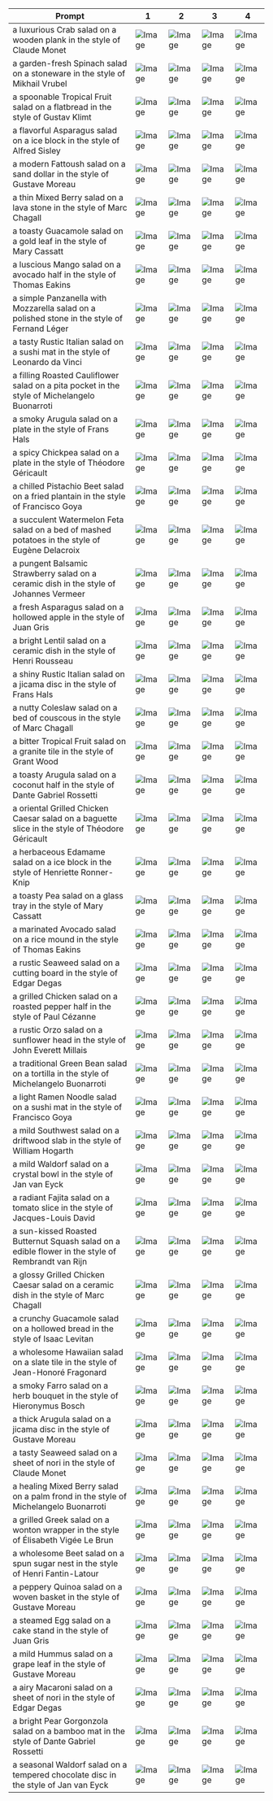 | Prompt | 1 | 2 | 3 | 4 |
|-|-|-|-|-|
| a luxurious Crab salad on a wooden plank in the style of Claude Monet | ![Image](https://salad-benchmark-public-assets.s3.us-east-2.amazonaws.com/sdxl/ae6a3250-50f3-413f-a74c-2a709c975b80-0.jpg) | ![Image](https://salad-benchmark-public-assets.s3.us-east-2.amazonaws.com/sdxl/ae6a3250-50f3-413f-a74c-2a709c975b80-1.jpg) | ![Image](https://salad-benchmark-public-assets.s3.us-east-2.amazonaws.com/sdxl/ae6a3250-50f3-413f-a74c-2a709c975b80-2.jpg) | ![Image](https://salad-benchmark-public-assets.s3.us-east-2.amazonaws.com/sdxl/ae6a3250-50f3-413f-a74c-2a709c975b80-3.jpg) |
| a garden-fresh Spinach salad on a stoneware in the style of Mikhail Vrubel | ![Image](https://salad-benchmark-public-assets.s3.us-east-2.amazonaws.com/sdxl/2e10f8e2-8c8a-44d2-8b50-e5347257a346-0.jpg) | ![Image](https://salad-benchmark-public-assets.s3.us-east-2.amazonaws.com/sdxl/2e10f8e2-8c8a-44d2-8b50-e5347257a346-1.jpg) | ![Image](https://salad-benchmark-public-assets.s3.us-east-2.amazonaws.com/sdxl/2e10f8e2-8c8a-44d2-8b50-e5347257a346-2.jpg) | ![Image](https://salad-benchmark-public-assets.s3.us-east-2.amazonaws.com/sdxl/2e10f8e2-8c8a-44d2-8b50-e5347257a346-3.jpg) |
| a spoonable Tropical Fruit salad on a flatbread in the style of Gustav Klimt | ![Image](https://salad-benchmark-public-assets.s3.us-east-2.amazonaws.com/sdxl/d5d079e5-51ce-48c4-b3a1-b30e192cd3a8-0.jpg) | ![Image](https://salad-benchmark-public-assets.s3.us-east-2.amazonaws.com/sdxl/d5d079e5-51ce-48c4-b3a1-b30e192cd3a8-1.jpg) | ![Image](https://salad-benchmark-public-assets.s3.us-east-2.amazonaws.com/sdxl/d5d079e5-51ce-48c4-b3a1-b30e192cd3a8-2.jpg) | ![Image](https://salad-benchmark-public-assets.s3.us-east-2.amazonaws.com/sdxl/d5d079e5-51ce-48c4-b3a1-b30e192cd3a8-3.jpg) |
| a flavorful Asparagus salad on a ice block in the style of Alfred Sisley | ![Image](https://salad-benchmark-public-assets.s3.us-east-2.amazonaws.com/sdxl/d71f8ce1-7fb2-4a49-9ac5-27d3bf5b4edf-0.jpg) | ![Image](https://salad-benchmark-public-assets.s3.us-east-2.amazonaws.com/sdxl/d71f8ce1-7fb2-4a49-9ac5-27d3bf5b4edf-1.jpg) | ![Image](https://salad-benchmark-public-assets.s3.us-east-2.amazonaws.com/sdxl/d71f8ce1-7fb2-4a49-9ac5-27d3bf5b4edf-2.jpg) | ![Image](https://salad-benchmark-public-assets.s3.us-east-2.amazonaws.com/sdxl/d71f8ce1-7fb2-4a49-9ac5-27d3bf5b4edf-3.jpg) |
| a modern Fattoush salad on a sand dollar in the style of Gustave Moreau | ![Image](https://salad-benchmark-public-assets.s3.us-east-2.amazonaws.com/sdxl/6eba1336-551c-4f48-bd62-5869193cbdb4-0.jpg) | ![Image](https://salad-benchmark-public-assets.s3.us-east-2.amazonaws.com/sdxl/6eba1336-551c-4f48-bd62-5869193cbdb4-1.jpg) | ![Image](https://salad-benchmark-public-assets.s3.us-east-2.amazonaws.com/sdxl/6eba1336-551c-4f48-bd62-5869193cbdb4-2.jpg) | ![Image](https://salad-benchmark-public-assets.s3.us-east-2.amazonaws.com/sdxl/6eba1336-551c-4f48-bd62-5869193cbdb4-3.jpg) |
| a thin Mixed Berry salad on a lava stone in the style of Marc Chagall | ![Image](https://salad-benchmark-public-assets.s3.us-east-2.amazonaws.com/sdxl/d2f39630-a08e-47e7-a9cf-beea48a52969-0.jpg) | ![Image](https://salad-benchmark-public-assets.s3.us-east-2.amazonaws.com/sdxl/d2f39630-a08e-47e7-a9cf-beea48a52969-1.jpg) | ![Image](https://salad-benchmark-public-assets.s3.us-east-2.amazonaws.com/sdxl/d2f39630-a08e-47e7-a9cf-beea48a52969-2.jpg) | ![Image](https://salad-benchmark-public-assets.s3.us-east-2.amazonaws.com/sdxl/d2f39630-a08e-47e7-a9cf-beea48a52969-3.jpg) |
| a toasty Guacamole salad on a gold leaf in the style of Mary Cassatt | ![Image](https://salad-benchmark-public-assets.s3.us-east-2.amazonaws.com/sdxl/64c5e616-c29e-4418-bc6d-3fcba99fecd8-0.jpg) | ![Image](https://salad-benchmark-public-assets.s3.us-east-2.amazonaws.com/sdxl/64c5e616-c29e-4418-bc6d-3fcba99fecd8-1.jpg) | ![Image](https://salad-benchmark-public-assets.s3.us-east-2.amazonaws.com/sdxl/64c5e616-c29e-4418-bc6d-3fcba99fecd8-2.jpg) | ![Image](https://salad-benchmark-public-assets.s3.us-east-2.amazonaws.com/sdxl/64c5e616-c29e-4418-bc6d-3fcba99fecd8-3.jpg) |
| a luscious Mango salad on a avocado half in the style of Thomas Eakins | ![Image](https://salad-benchmark-public-assets.s3.us-east-2.amazonaws.com/sdxl/0a3e6286-d79c-4952-a696-f6322f215c20-0.jpg) | ![Image](https://salad-benchmark-public-assets.s3.us-east-2.amazonaws.com/sdxl/0a3e6286-d79c-4952-a696-f6322f215c20-1.jpg) | ![Image](https://salad-benchmark-public-assets.s3.us-east-2.amazonaws.com/sdxl/0a3e6286-d79c-4952-a696-f6322f215c20-2.jpg) | ![Image](https://salad-benchmark-public-assets.s3.us-east-2.amazonaws.com/sdxl/0a3e6286-d79c-4952-a696-f6322f215c20-3.jpg) |
| a simple Panzanella with Mozzarella salad on a polished stone in the style of Fernand Léger | ![Image](https://salad-benchmark-public-assets.s3.us-east-2.amazonaws.com/sdxl/bca9a561-1926-4d9a-9ef8-f0a2327578e3-0.jpg) | ![Image](https://salad-benchmark-public-assets.s3.us-east-2.amazonaws.com/sdxl/bca9a561-1926-4d9a-9ef8-f0a2327578e3-1.jpg) | ![Image](https://salad-benchmark-public-assets.s3.us-east-2.amazonaws.com/sdxl/bca9a561-1926-4d9a-9ef8-f0a2327578e3-2.jpg) | ![Image](https://salad-benchmark-public-assets.s3.us-east-2.amazonaws.com/sdxl/bca9a561-1926-4d9a-9ef8-f0a2327578e3-3.jpg) |
| a tasty Rustic Italian salad on a sushi mat in the style of Leonardo da Vinci | ![Image](https://salad-benchmark-public-assets.s3.us-east-2.amazonaws.com/sdxl/efb89d56-2ef1-4329-986e-295504365c3f-0.jpg) | ![Image](https://salad-benchmark-public-assets.s3.us-east-2.amazonaws.com/sdxl/efb89d56-2ef1-4329-986e-295504365c3f-1.jpg) | ![Image](https://salad-benchmark-public-assets.s3.us-east-2.amazonaws.com/sdxl/efb89d56-2ef1-4329-986e-295504365c3f-2.jpg) | ![Image](https://salad-benchmark-public-assets.s3.us-east-2.amazonaws.com/sdxl/efb89d56-2ef1-4329-986e-295504365c3f-3.jpg) |
| a filling Roasted Cauliflower salad on a pita pocket in the style of Michelangelo Buonarroti | ![Image](https://salad-benchmark-public-assets.s3.us-east-2.amazonaws.com/sdxl/c676c8c4-0062-4a8e-87d7-44465b4cffc0-0.jpg) | ![Image](https://salad-benchmark-public-assets.s3.us-east-2.amazonaws.com/sdxl/c676c8c4-0062-4a8e-87d7-44465b4cffc0-1.jpg) | ![Image](https://salad-benchmark-public-assets.s3.us-east-2.amazonaws.com/sdxl/c676c8c4-0062-4a8e-87d7-44465b4cffc0-2.jpg) | ![Image](https://salad-benchmark-public-assets.s3.us-east-2.amazonaws.com/sdxl/c676c8c4-0062-4a8e-87d7-44465b4cffc0-3.jpg) |
| a smoky Arugula salad on a plate in the style of Frans Hals | ![Image](https://salad-benchmark-public-assets.s3.us-east-2.amazonaws.com/sdxl/40f666fe-6d77-4840-84f7-c52a5f1b3e65-0.jpg) | ![Image](https://salad-benchmark-public-assets.s3.us-east-2.amazonaws.com/sdxl/40f666fe-6d77-4840-84f7-c52a5f1b3e65-1.jpg) | ![Image](https://salad-benchmark-public-assets.s3.us-east-2.amazonaws.com/sdxl/40f666fe-6d77-4840-84f7-c52a5f1b3e65-2.jpg) | ![Image](https://salad-benchmark-public-assets.s3.us-east-2.amazonaws.com/sdxl/40f666fe-6d77-4840-84f7-c52a5f1b3e65-3.jpg) |
| a spicy Chickpea salad on a plate in the style of Théodore Géricault | ![Image](https://salad-benchmark-public-assets.s3.us-east-2.amazonaws.com/sdxl/37eb2cf5-100a-42c1-8f7b-044c1d3f6da2-0.jpg) | ![Image](https://salad-benchmark-public-assets.s3.us-east-2.amazonaws.com/sdxl/37eb2cf5-100a-42c1-8f7b-044c1d3f6da2-1.jpg) | ![Image](https://salad-benchmark-public-assets.s3.us-east-2.amazonaws.com/sdxl/37eb2cf5-100a-42c1-8f7b-044c1d3f6da2-2.jpg) | ![Image](https://salad-benchmark-public-assets.s3.us-east-2.amazonaws.com/sdxl/37eb2cf5-100a-42c1-8f7b-044c1d3f6da2-3.jpg) |
| a chilled Pistachio Beet salad on a fried plantain in the style of Francisco Goya | ![Image](https://salad-benchmark-public-assets.s3.us-east-2.amazonaws.com/sdxl/731f0f17-2eed-4237-8210-7834ace5f261-0.jpg) | ![Image](https://salad-benchmark-public-assets.s3.us-east-2.amazonaws.com/sdxl/731f0f17-2eed-4237-8210-7834ace5f261-1.jpg) | ![Image](https://salad-benchmark-public-assets.s3.us-east-2.amazonaws.com/sdxl/731f0f17-2eed-4237-8210-7834ace5f261-2.jpg) | ![Image](https://salad-benchmark-public-assets.s3.us-east-2.amazonaws.com/sdxl/731f0f17-2eed-4237-8210-7834ace5f261-3.jpg) |
| a succulent Watermelon Feta salad on a bed of mashed potatoes in the style of Eugène Delacroix | ![Image](https://salad-benchmark-public-assets.s3.us-east-2.amazonaws.com/sdxl/0ed21d61-e928-4739-9af6-2ce8956c0750-0.jpg) | ![Image](https://salad-benchmark-public-assets.s3.us-east-2.amazonaws.com/sdxl/0ed21d61-e928-4739-9af6-2ce8956c0750-1.jpg) | ![Image](https://salad-benchmark-public-assets.s3.us-east-2.amazonaws.com/sdxl/0ed21d61-e928-4739-9af6-2ce8956c0750-2.jpg) | ![Image](https://salad-benchmark-public-assets.s3.us-east-2.amazonaws.com/sdxl/0ed21d61-e928-4739-9af6-2ce8956c0750-3.jpg) |
| a pungent Balsamic Strawberry salad on a ceramic dish in the style of Johannes Vermeer | ![Image](https://salad-benchmark-public-assets.s3.us-east-2.amazonaws.com/sdxl/bf7fe1a0-5205-4ec7-9595-ed8bf36ba12c-0.jpg) | ![Image](https://salad-benchmark-public-assets.s3.us-east-2.amazonaws.com/sdxl/bf7fe1a0-5205-4ec7-9595-ed8bf36ba12c-1.jpg) | ![Image](https://salad-benchmark-public-assets.s3.us-east-2.amazonaws.com/sdxl/bf7fe1a0-5205-4ec7-9595-ed8bf36ba12c-2.jpg) | ![Image](https://salad-benchmark-public-assets.s3.us-east-2.amazonaws.com/sdxl/bf7fe1a0-5205-4ec7-9595-ed8bf36ba12c-3.jpg) |
| a fresh Asparagus salad on a hollowed apple in the style of Juan Gris | ![Image](https://salad-benchmark-public-assets.s3.us-east-2.amazonaws.com/sdxl/4822ffd5-b759-4060-a406-7d6032e10a32-0.jpg) | ![Image](https://salad-benchmark-public-assets.s3.us-east-2.amazonaws.com/sdxl/4822ffd5-b759-4060-a406-7d6032e10a32-1.jpg) | ![Image](https://salad-benchmark-public-assets.s3.us-east-2.amazonaws.com/sdxl/4822ffd5-b759-4060-a406-7d6032e10a32-2.jpg) | ![Image](https://salad-benchmark-public-assets.s3.us-east-2.amazonaws.com/sdxl/4822ffd5-b759-4060-a406-7d6032e10a32-3.jpg) |
| a bright Lentil salad on a ceramic dish in the style of Henri Rousseau | ![Image](https://salad-benchmark-public-assets.s3.us-east-2.amazonaws.com/sdxl/89d728da-f0e6-4eb4-890c-738ea920acee-0.jpg) | ![Image](https://salad-benchmark-public-assets.s3.us-east-2.amazonaws.com/sdxl/89d728da-f0e6-4eb4-890c-738ea920acee-1.jpg) | ![Image](https://salad-benchmark-public-assets.s3.us-east-2.amazonaws.com/sdxl/89d728da-f0e6-4eb4-890c-738ea920acee-2.jpg) | ![Image](https://salad-benchmark-public-assets.s3.us-east-2.amazonaws.com/sdxl/89d728da-f0e6-4eb4-890c-738ea920acee-3.jpg) |
| a shiny Rustic Italian salad on a jicama disc in the style of Frans Hals | ![Image](https://salad-benchmark-public-assets.s3.us-east-2.amazonaws.com/sdxl/721f78ac-c5ed-4f5a-b9e6-09fd60e8ff42-0.jpg) | ![Image](https://salad-benchmark-public-assets.s3.us-east-2.amazonaws.com/sdxl/721f78ac-c5ed-4f5a-b9e6-09fd60e8ff42-1.jpg) | ![Image](https://salad-benchmark-public-assets.s3.us-east-2.amazonaws.com/sdxl/721f78ac-c5ed-4f5a-b9e6-09fd60e8ff42-2.jpg) | ![Image](https://salad-benchmark-public-assets.s3.us-east-2.amazonaws.com/sdxl/721f78ac-c5ed-4f5a-b9e6-09fd60e8ff42-3.jpg) |
| a nutty Coleslaw salad on a bed of couscous in the style of Marc Chagall | ![Image](https://salad-benchmark-public-assets.s3.us-east-2.amazonaws.com/sdxl/9dab9d56-e6ba-4dd6-b184-066b3d07dc52-0.jpg) | ![Image](https://salad-benchmark-public-assets.s3.us-east-2.amazonaws.com/sdxl/9dab9d56-e6ba-4dd6-b184-066b3d07dc52-1.jpg) | ![Image](https://salad-benchmark-public-assets.s3.us-east-2.amazonaws.com/sdxl/9dab9d56-e6ba-4dd6-b184-066b3d07dc52-2.jpg) | ![Image](https://salad-benchmark-public-assets.s3.us-east-2.amazonaws.com/sdxl/9dab9d56-e6ba-4dd6-b184-066b3d07dc52-3.jpg) |
| a bitter Tropical Fruit salad on a granite tile in the style of Grant Wood | ![Image](https://salad-benchmark-public-assets.s3.us-east-2.amazonaws.com/sdxl/9b1f9e10-d2bf-4137-a0db-700a530a44c0-0.jpg) | ![Image](https://salad-benchmark-public-assets.s3.us-east-2.amazonaws.com/sdxl/9b1f9e10-d2bf-4137-a0db-700a530a44c0-1.jpg) | ![Image](https://salad-benchmark-public-assets.s3.us-east-2.amazonaws.com/sdxl/9b1f9e10-d2bf-4137-a0db-700a530a44c0-2.jpg) | ![Image](https://salad-benchmark-public-assets.s3.us-east-2.amazonaws.com/sdxl/9b1f9e10-d2bf-4137-a0db-700a530a44c0-3.jpg) |
| a toasty Arugula salad on a coconut half in the style of Dante Gabriel Rossetti | ![Image](https://salad-benchmark-public-assets.s3.us-east-2.amazonaws.com/sdxl/951419fa-1ecd-4b20-8310-f5666ec4ede4-0.jpg) | ![Image](https://salad-benchmark-public-assets.s3.us-east-2.amazonaws.com/sdxl/951419fa-1ecd-4b20-8310-f5666ec4ede4-1.jpg) | ![Image](https://salad-benchmark-public-assets.s3.us-east-2.amazonaws.com/sdxl/951419fa-1ecd-4b20-8310-f5666ec4ede4-2.jpg) | ![Image](https://salad-benchmark-public-assets.s3.us-east-2.amazonaws.com/sdxl/951419fa-1ecd-4b20-8310-f5666ec4ede4-3.jpg) |
| a oriental Grilled Chicken Caesar salad on a baguette slice in the style of Théodore Géricault | ![Image](https://salad-benchmark-public-assets.s3.us-east-2.amazonaws.com/sdxl/83c34031-5d6f-49eb-b541-3184185b4aaa-0.jpg) | ![Image](https://salad-benchmark-public-assets.s3.us-east-2.amazonaws.com/sdxl/83c34031-5d6f-49eb-b541-3184185b4aaa-1.jpg) | ![Image](https://salad-benchmark-public-assets.s3.us-east-2.amazonaws.com/sdxl/83c34031-5d6f-49eb-b541-3184185b4aaa-2.jpg) | ![Image](https://salad-benchmark-public-assets.s3.us-east-2.amazonaws.com/sdxl/83c34031-5d6f-49eb-b541-3184185b4aaa-3.jpg) |
| a herbaceous Edamame salad on a ice block in the style of Henriette Ronner-Knip | ![Image](https://salad-benchmark-public-assets.s3.us-east-2.amazonaws.com/sdxl/e0553998-e82b-4b12-8382-852c2de241c6-0.jpg) | ![Image](https://salad-benchmark-public-assets.s3.us-east-2.amazonaws.com/sdxl/e0553998-e82b-4b12-8382-852c2de241c6-1.jpg) | ![Image](https://salad-benchmark-public-assets.s3.us-east-2.amazonaws.com/sdxl/e0553998-e82b-4b12-8382-852c2de241c6-2.jpg) | ![Image](https://salad-benchmark-public-assets.s3.us-east-2.amazonaws.com/sdxl/e0553998-e82b-4b12-8382-852c2de241c6-3.jpg) |
| a toasty Pea salad on a glass tray in the style of Mary Cassatt | ![Image](https://salad-benchmark-public-assets.s3.us-east-2.amazonaws.com/sdxl/c0690791-e07b-4e57-b8c4-0b62e9e08749-0.jpg) | ![Image](https://salad-benchmark-public-assets.s3.us-east-2.amazonaws.com/sdxl/c0690791-e07b-4e57-b8c4-0b62e9e08749-1.jpg) | ![Image](https://salad-benchmark-public-assets.s3.us-east-2.amazonaws.com/sdxl/c0690791-e07b-4e57-b8c4-0b62e9e08749-2.jpg) | ![Image](https://salad-benchmark-public-assets.s3.us-east-2.amazonaws.com/sdxl/c0690791-e07b-4e57-b8c4-0b62e9e08749-3.jpg) |
| a marinated Avocado salad on a rice mound in the style of Thomas Eakins | ![Image](https://salad-benchmark-public-assets.s3.us-east-2.amazonaws.com/sdxl/c89c52d8-607c-4141-a09c-9c1799981fac-0.jpg) | ![Image](https://salad-benchmark-public-assets.s3.us-east-2.amazonaws.com/sdxl/c89c52d8-607c-4141-a09c-9c1799981fac-1.jpg) | ![Image](https://salad-benchmark-public-assets.s3.us-east-2.amazonaws.com/sdxl/c89c52d8-607c-4141-a09c-9c1799981fac-2.jpg) | ![Image](https://salad-benchmark-public-assets.s3.us-east-2.amazonaws.com/sdxl/c89c52d8-607c-4141-a09c-9c1799981fac-3.jpg) |
| a rustic Seaweed salad on a cutting board in the style of Edgar Degas | ![Image](https://salad-benchmark-public-assets.s3.us-east-2.amazonaws.com/sdxl/e0b9c4fb-b78c-4562-b7b0-fca5d7ff58f7-0.jpg) | ![Image](https://salad-benchmark-public-assets.s3.us-east-2.amazonaws.com/sdxl/e0b9c4fb-b78c-4562-b7b0-fca5d7ff58f7-1.jpg) | ![Image](https://salad-benchmark-public-assets.s3.us-east-2.amazonaws.com/sdxl/e0b9c4fb-b78c-4562-b7b0-fca5d7ff58f7-2.jpg) | ![Image](https://salad-benchmark-public-assets.s3.us-east-2.amazonaws.com/sdxl/e0b9c4fb-b78c-4562-b7b0-fca5d7ff58f7-3.jpg) |
| a grilled Chicken salad on a roasted pepper half in the style of Paul Cézanne | ![Image](https://salad-benchmark-public-assets.s3.us-east-2.amazonaws.com/sdxl/64467308-7bff-4873-b090-dcb4f46bb3a0-0.jpg) | ![Image](https://salad-benchmark-public-assets.s3.us-east-2.amazonaws.com/sdxl/64467308-7bff-4873-b090-dcb4f46bb3a0-1.jpg) | ![Image](https://salad-benchmark-public-assets.s3.us-east-2.amazonaws.com/sdxl/64467308-7bff-4873-b090-dcb4f46bb3a0-2.jpg) | ![Image](https://salad-benchmark-public-assets.s3.us-east-2.amazonaws.com/sdxl/64467308-7bff-4873-b090-dcb4f46bb3a0-3.jpg) |
| a rustic Orzo salad on a sunflower head in the style of John Everett Millais | ![Image](https://salad-benchmark-public-assets.s3.us-east-2.amazonaws.com/sdxl/1c0fd5a0-9297-4306-81a3-1cda2404e410-0.jpg) | ![Image](https://salad-benchmark-public-assets.s3.us-east-2.amazonaws.com/sdxl/1c0fd5a0-9297-4306-81a3-1cda2404e410-1.jpg) | ![Image](https://salad-benchmark-public-assets.s3.us-east-2.amazonaws.com/sdxl/1c0fd5a0-9297-4306-81a3-1cda2404e410-2.jpg) | ![Image](https://salad-benchmark-public-assets.s3.us-east-2.amazonaws.com/sdxl/1c0fd5a0-9297-4306-81a3-1cda2404e410-3.jpg) |
| a traditional Green Bean salad on a tortilla in the style of Michelangelo Buonarroti | ![Image](https://salad-benchmark-public-assets.s3.us-east-2.amazonaws.com/sdxl/34dba77b-360e-4d99-80ec-fc767ffae707-0.jpg) | ![Image](https://salad-benchmark-public-assets.s3.us-east-2.amazonaws.com/sdxl/34dba77b-360e-4d99-80ec-fc767ffae707-1.jpg) | ![Image](https://salad-benchmark-public-assets.s3.us-east-2.amazonaws.com/sdxl/34dba77b-360e-4d99-80ec-fc767ffae707-2.jpg) | ![Image](https://salad-benchmark-public-assets.s3.us-east-2.amazonaws.com/sdxl/34dba77b-360e-4d99-80ec-fc767ffae707-3.jpg) |
| a light Ramen Noodle salad on a sushi mat in the style of Francisco Goya | ![Image](https://salad-benchmark-public-assets.s3.us-east-2.amazonaws.com/sdxl/05bb0fdf-647a-4a73-bb8f-8e1e605593fb-0.jpg) | ![Image](https://salad-benchmark-public-assets.s3.us-east-2.amazonaws.com/sdxl/05bb0fdf-647a-4a73-bb8f-8e1e605593fb-1.jpg) | ![Image](https://salad-benchmark-public-assets.s3.us-east-2.amazonaws.com/sdxl/05bb0fdf-647a-4a73-bb8f-8e1e605593fb-2.jpg) | ![Image](https://salad-benchmark-public-assets.s3.us-east-2.amazonaws.com/sdxl/05bb0fdf-647a-4a73-bb8f-8e1e605593fb-3.jpg) |
| a mild Southwest salad on a driftwood slab in the style of William Hogarth | ![Image](https://salad-benchmark-public-assets.s3.us-east-2.amazonaws.com/sdxl/ca21d1b5-5f0b-4c79-b3a7-50e9bc72facb-0.jpg) | ![Image](https://salad-benchmark-public-assets.s3.us-east-2.amazonaws.com/sdxl/ca21d1b5-5f0b-4c79-b3a7-50e9bc72facb-1.jpg) | ![Image](https://salad-benchmark-public-assets.s3.us-east-2.amazonaws.com/sdxl/ca21d1b5-5f0b-4c79-b3a7-50e9bc72facb-2.jpg) | ![Image](https://salad-benchmark-public-assets.s3.us-east-2.amazonaws.com/sdxl/ca21d1b5-5f0b-4c79-b3a7-50e9bc72facb-3.jpg) |
| a mild Waldorf salad on a crystal bowl in the style of Jan van Eyck | ![Image](https://salad-benchmark-public-assets.s3.us-east-2.amazonaws.com/sdxl/285dfe77-8776-4f09-bf78-080c7ddbf2e3-0.jpg) | ![Image](https://salad-benchmark-public-assets.s3.us-east-2.amazonaws.com/sdxl/285dfe77-8776-4f09-bf78-080c7ddbf2e3-1.jpg) | ![Image](https://salad-benchmark-public-assets.s3.us-east-2.amazonaws.com/sdxl/285dfe77-8776-4f09-bf78-080c7ddbf2e3-2.jpg) | ![Image](https://salad-benchmark-public-assets.s3.us-east-2.amazonaws.com/sdxl/285dfe77-8776-4f09-bf78-080c7ddbf2e3-3.jpg) |
| a radiant Fajita salad on a tomato slice in the style of Jacques-Louis David | ![Image](https://salad-benchmark-public-assets.s3.us-east-2.amazonaws.com/sdxl/82008abe-340f-4422-934f-29160bd1af1d-0.jpg) | ![Image](https://salad-benchmark-public-assets.s3.us-east-2.amazonaws.com/sdxl/82008abe-340f-4422-934f-29160bd1af1d-1.jpg) | ![Image](https://salad-benchmark-public-assets.s3.us-east-2.amazonaws.com/sdxl/82008abe-340f-4422-934f-29160bd1af1d-2.jpg) | ![Image](https://salad-benchmark-public-assets.s3.us-east-2.amazonaws.com/sdxl/82008abe-340f-4422-934f-29160bd1af1d-3.jpg) |
| a sun-kissed Roasted Butternut Squash salad on a edible flower in the style of Rembrandt van Rijn | ![Image](https://salad-benchmark-public-assets.s3.us-east-2.amazonaws.com/sdxl/e654a9f1-0566-4950-a17f-25e59194858a-0.jpg) | ![Image](https://salad-benchmark-public-assets.s3.us-east-2.amazonaws.com/sdxl/e654a9f1-0566-4950-a17f-25e59194858a-1.jpg) | ![Image](https://salad-benchmark-public-assets.s3.us-east-2.amazonaws.com/sdxl/e654a9f1-0566-4950-a17f-25e59194858a-2.jpg) | ![Image](https://salad-benchmark-public-assets.s3.us-east-2.amazonaws.com/sdxl/e654a9f1-0566-4950-a17f-25e59194858a-3.jpg) |
| a glossy Grilled Chicken Caesar salad on a ceramic dish in the style of Marc Chagall | ![Image](https://salad-benchmark-public-assets.s3.us-east-2.amazonaws.com/sdxl/20ad42a4-8251-432b-9e1f-7059b7927132-0.jpg) | ![Image](https://salad-benchmark-public-assets.s3.us-east-2.amazonaws.com/sdxl/20ad42a4-8251-432b-9e1f-7059b7927132-1.jpg) | ![Image](https://salad-benchmark-public-assets.s3.us-east-2.amazonaws.com/sdxl/20ad42a4-8251-432b-9e1f-7059b7927132-2.jpg) | ![Image](https://salad-benchmark-public-assets.s3.us-east-2.amazonaws.com/sdxl/20ad42a4-8251-432b-9e1f-7059b7927132-3.jpg) |
| a crunchy Guacamole salad on a hollowed bread in the style of Isaac Levitan | ![Image](https://salad-benchmark-public-assets.s3.us-east-2.amazonaws.com/sdxl/5abc85a1-b7b6-4e3b-8779-34ebe0d173a8-0.jpg) | ![Image](https://salad-benchmark-public-assets.s3.us-east-2.amazonaws.com/sdxl/5abc85a1-b7b6-4e3b-8779-34ebe0d173a8-1.jpg) | ![Image](https://salad-benchmark-public-assets.s3.us-east-2.amazonaws.com/sdxl/5abc85a1-b7b6-4e3b-8779-34ebe0d173a8-2.jpg) | ![Image](https://salad-benchmark-public-assets.s3.us-east-2.amazonaws.com/sdxl/5abc85a1-b7b6-4e3b-8779-34ebe0d173a8-3.jpg) |
| a wholesome Hawaiian salad on a slate tile in the style of Jean-Honoré Fragonard | ![Image](https://salad-benchmark-public-assets.s3.us-east-2.amazonaws.com/sdxl/8e2be3e8-13d8-4731-83e1-22f41dc87e70-0.jpg) | ![Image](https://salad-benchmark-public-assets.s3.us-east-2.amazonaws.com/sdxl/8e2be3e8-13d8-4731-83e1-22f41dc87e70-1.jpg) | ![Image](https://salad-benchmark-public-assets.s3.us-east-2.amazonaws.com/sdxl/8e2be3e8-13d8-4731-83e1-22f41dc87e70-2.jpg) | ![Image](https://salad-benchmark-public-assets.s3.us-east-2.amazonaws.com/sdxl/8e2be3e8-13d8-4731-83e1-22f41dc87e70-3.jpg) |
| a smoky Farro salad on a herb bouquet in the style of Hieronymus Bosch | ![Image](https://salad-benchmark-public-assets.s3.us-east-2.amazonaws.com/sdxl/2e30c1e5-c276-44ec-a34c-13badc940b93-0.jpg) | ![Image](https://salad-benchmark-public-assets.s3.us-east-2.amazonaws.com/sdxl/2e30c1e5-c276-44ec-a34c-13badc940b93-1.jpg) | ![Image](https://salad-benchmark-public-assets.s3.us-east-2.amazonaws.com/sdxl/2e30c1e5-c276-44ec-a34c-13badc940b93-2.jpg) | ![Image](https://salad-benchmark-public-assets.s3.us-east-2.amazonaws.com/sdxl/2e30c1e5-c276-44ec-a34c-13badc940b93-3.jpg) |
| a thick Arugula salad on a jicama disc in the style of Gustave Moreau | ![Image](https://salad-benchmark-public-assets.s3.us-east-2.amazonaws.com/sdxl/72efc15f-5d94-46cc-a21b-98e8ce367dab-0.jpg) | ![Image](https://salad-benchmark-public-assets.s3.us-east-2.amazonaws.com/sdxl/72efc15f-5d94-46cc-a21b-98e8ce367dab-1.jpg) | ![Image](https://salad-benchmark-public-assets.s3.us-east-2.amazonaws.com/sdxl/72efc15f-5d94-46cc-a21b-98e8ce367dab-2.jpg) | ![Image](https://salad-benchmark-public-assets.s3.us-east-2.amazonaws.com/sdxl/72efc15f-5d94-46cc-a21b-98e8ce367dab-3.jpg) |
| a tasty Seaweed salad on a sheet of nori in the style of Claude Monet | ![Image](https://salad-benchmark-public-assets.s3.us-east-2.amazonaws.com/sdxl/1642eac7-7dd0-4567-8b01-232d6f433866-0.jpg) | ![Image](https://salad-benchmark-public-assets.s3.us-east-2.amazonaws.com/sdxl/1642eac7-7dd0-4567-8b01-232d6f433866-1.jpg) | ![Image](https://salad-benchmark-public-assets.s3.us-east-2.amazonaws.com/sdxl/1642eac7-7dd0-4567-8b01-232d6f433866-2.jpg) | ![Image](https://salad-benchmark-public-assets.s3.us-east-2.amazonaws.com/sdxl/1642eac7-7dd0-4567-8b01-232d6f433866-3.jpg) |
| a healing Mixed Berry salad on a palm frond in the style of Michelangelo Buonarroti | ![Image](https://salad-benchmark-public-assets.s3.us-east-2.amazonaws.com/sdxl/86fcec48-8b0a-4769-87fd-080c47717529-0.jpg) | ![Image](https://salad-benchmark-public-assets.s3.us-east-2.amazonaws.com/sdxl/86fcec48-8b0a-4769-87fd-080c47717529-1.jpg) | ![Image](https://salad-benchmark-public-assets.s3.us-east-2.amazonaws.com/sdxl/86fcec48-8b0a-4769-87fd-080c47717529-2.jpg) | ![Image](https://salad-benchmark-public-assets.s3.us-east-2.amazonaws.com/sdxl/86fcec48-8b0a-4769-87fd-080c47717529-3.jpg) |
| a grilled Greek salad on a wonton wrapper in the style of Élisabeth Vigée Le Brun | ![Image](https://salad-benchmark-public-assets.s3.us-east-2.amazonaws.com/sdxl/41819112-3e51-4ce7-bd7d-351c6d16f6bf-0.jpg) | ![Image](https://salad-benchmark-public-assets.s3.us-east-2.amazonaws.com/sdxl/41819112-3e51-4ce7-bd7d-351c6d16f6bf-1.jpg) | ![Image](https://salad-benchmark-public-assets.s3.us-east-2.amazonaws.com/sdxl/41819112-3e51-4ce7-bd7d-351c6d16f6bf-2.jpg) | ![Image](https://salad-benchmark-public-assets.s3.us-east-2.amazonaws.com/sdxl/41819112-3e51-4ce7-bd7d-351c6d16f6bf-3.jpg) |
| a wholesome Beet salad on a spun sugar nest in the style of Henri Fantin-Latour | ![Image](https://salad-benchmark-public-assets.s3.us-east-2.amazonaws.com/sdxl/fadc5e85-0701-4dc4-87d0-f946902da499-0.jpg) | ![Image](https://salad-benchmark-public-assets.s3.us-east-2.amazonaws.com/sdxl/fadc5e85-0701-4dc4-87d0-f946902da499-1.jpg) | ![Image](https://salad-benchmark-public-assets.s3.us-east-2.amazonaws.com/sdxl/fadc5e85-0701-4dc4-87d0-f946902da499-2.jpg) | ![Image](https://salad-benchmark-public-assets.s3.us-east-2.amazonaws.com/sdxl/fadc5e85-0701-4dc4-87d0-f946902da499-3.jpg) |
| a peppery Quinoa salad on a woven basket in the style of Gustave Moreau | ![Image](https://salad-benchmark-public-assets.s3.us-east-2.amazonaws.com/sdxl/39f16d77-e448-43e7-a7d0-2b8405fddf22-0.jpg) | ![Image](https://salad-benchmark-public-assets.s3.us-east-2.amazonaws.com/sdxl/39f16d77-e448-43e7-a7d0-2b8405fddf22-1.jpg) | ![Image](https://salad-benchmark-public-assets.s3.us-east-2.amazonaws.com/sdxl/39f16d77-e448-43e7-a7d0-2b8405fddf22-2.jpg) | ![Image](https://salad-benchmark-public-assets.s3.us-east-2.amazonaws.com/sdxl/39f16d77-e448-43e7-a7d0-2b8405fddf22-3.jpg) |
| a steamed Egg salad on a cake stand in the style of Juan Gris | ![Image](https://salad-benchmark-public-assets.s3.us-east-2.amazonaws.com/sdxl/92c8cc75-b47e-449d-b477-601c1588e8dd-0.jpg) | ![Image](https://salad-benchmark-public-assets.s3.us-east-2.amazonaws.com/sdxl/92c8cc75-b47e-449d-b477-601c1588e8dd-1.jpg) | ![Image](https://salad-benchmark-public-assets.s3.us-east-2.amazonaws.com/sdxl/92c8cc75-b47e-449d-b477-601c1588e8dd-2.jpg) | ![Image](https://salad-benchmark-public-assets.s3.us-east-2.amazonaws.com/sdxl/92c8cc75-b47e-449d-b477-601c1588e8dd-3.jpg) |
| a mild Hummus salad on a grape leaf in the style of Gustave Moreau | ![Image](https://salad-benchmark-public-assets.s3.us-east-2.amazonaws.com/sdxl/b854a517-3dce-4fea-8e2e-1847db072c62-0.jpg) | ![Image](https://salad-benchmark-public-assets.s3.us-east-2.amazonaws.com/sdxl/b854a517-3dce-4fea-8e2e-1847db072c62-1.jpg) | ![Image](https://salad-benchmark-public-assets.s3.us-east-2.amazonaws.com/sdxl/b854a517-3dce-4fea-8e2e-1847db072c62-2.jpg) | ![Image](https://salad-benchmark-public-assets.s3.us-east-2.amazonaws.com/sdxl/b854a517-3dce-4fea-8e2e-1847db072c62-3.jpg) |
| a airy Macaroni salad on a sheet of nori in the style of Edgar Degas | ![Image](https://salad-benchmark-public-assets.s3.us-east-2.amazonaws.com/sdxl/ecff13d2-0ede-43c2-b343-44946de9c0ee-0.jpg) | ![Image](https://salad-benchmark-public-assets.s3.us-east-2.amazonaws.com/sdxl/ecff13d2-0ede-43c2-b343-44946de9c0ee-1.jpg) | ![Image](https://salad-benchmark-public-assets.s3.us-east-2.amazonaws.com/sdxl/ecff13d2-0ede-43c2-b343-44946de9c0ee-2.jpg) | ![Image](https://salad-benchmark-public-assets.s3.us-east-2.amazonaws.com/sdxl/ecff13d2-0ede-43c2-b343-44946de9c0ee-3.jpg) |
| a bright Pear Gorgonzola salad on a bamboo mat in the style of Dante Gabriel Rossetti | ![Image](https://salad-benchmark-public-assets.s3.us-east-2.amazonaws.com/sdxl/f37d48c2-5b0d-4e0b-b7b2-bfff4584ffdd-0.jpg) | ![Image](https://salad-benchmark-public-assets.s3.us-east-2.amazonaws.com/sdxl/f37d48c2-5b0d-4e0b-b7b2-bfff4584ffdd-1.jpg) | ![Image](https://salad-benchmark-public-assets.s3.us-east-2.amazonaws.com/sdxl/f37d48c2-5b0d-4e0b-b7b2-bfff4584ffdd-2.jpg) | ![Image](https://salad-benchmark-public-assets.s3.us-east-2.amazonaws.com/sdxl/f37d48c2-5b0d-4e0b-b7b2-bfff4584ffdd-3.jpg) |
| a seasonal Waldorf salad on a tempered chocolate disc in the style of Jan van Eyck | ![Image](https://salad-benchmark-public-assets.s3.us-east-2.amazonaws.com/sdxl/e97a35a9-faf1-4642-a702-7b86f49db40c-0.jpg) | ![Image](https://salad-benchmark-public-assets.s3.us-east-2.amazonaws.com/sdxl/e97a35a9-faf1-4642-a702-7b86f49db40c-1.jpg) | ![Image](https://salad-benchmark-public-assets.s3.us-east-2.amazonaws.com/sdxl/e97a35a9-faf1-4642-a702-7b86f49db40c-2.jpg) | ![Image](https://salad-benchmark-public-assets.s3.us-east-2.amazonaws.com/sdxl/e97a35a9-faf1-4642-a702-7b86f49db40c-3.jpg) |
